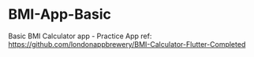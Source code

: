 # BMI-App-Basic
Basic BMI Calculator app - Practice App
ref: https://github.com/londonappbrewery/BMI-Calculator-Flutter-Completed
